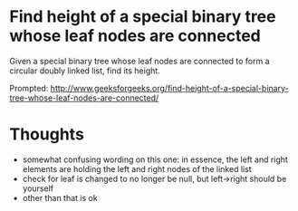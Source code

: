 # Find height of a special binary tree whose leaf nodes are connected

Given a special binary tree whose leaf nodes are connected to form a circular doubly linked list, find its height.

Prompted: http://www.geeksforgeeks.org/find-height-of-a-special-binary-tree-whose-leaf-nodes-are-connected/

# Thoughts
* somewhat confusing wording on this one: in essence, the left and right elements are holding the left and right nodes of the linked list
* check for leaf is changed to no longer be null, but left->right should be yourself
* other than that is ok
